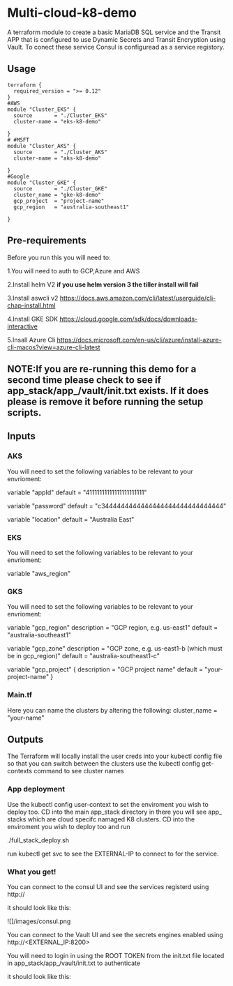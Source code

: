# Multi-cloud-k8-demo
A terraform module to create a basic MariaDB SQL service and the Transit APP that is configured to use Dynamic Secrets and Transit Encryption using Vault. To conect these service Consul is configuread as a service registory.

## Usage

```hcl
terraform {
  required_version = ">= 0.12"
}
#AWS
module "Cluster_EKS" {
  source       = "./Cluster_EKS"
  cluster-name = "eks-k8-demo"

}
# #MSFT
module "Cluster_AKS" {
  source       = "./Cluster_AKS"
  cluster-name = "aks-k8-demo"

}
#Google
module "Cluster_GKE" {
  source       = "./Cluster_GKE"
  cluster_name = "gke-k8-demo"
  gcp_project  = "project-name"
  gcp_region   = "australia-southeast1"

}
```
## Pre-requirements 
Before you run this you will need to:

1.You will need to auth to GCP,Azure and AWS

2.Install helm V2 **if you use helm version 3 the tiller install will fail**

3.Install aswcli v2 https://docs.aws.amazon.com/cli/latest/userguide/cli-chap-install.html 

4.Install GKE SDK https://cloud.google.com/sdk/docs/downloads-interactive 

5.Insall Azure Cli https://docs.microsoft.com/en-us/cli/azure/install-azure-cli-macos?view=azure-cli-latest 

## NOTE:If you are re-running this demo for a second time please check to see if app_stack/app_<cloud>/vault/init.txt exists. If it does please is remove it before running the setup scripts.

## Inputs
### AKS
You will need to set the following variables to be relevant to your envrioment:

variable "appId" 
  default = "41111111111111111111111"

variable "password" 
  default = "c3444444444444444444444444444444"

variable "location" 
  default = "Australia East"

### EKS
You will need to set the following variables to be relevant to your envrioment:

variable "aws_region" 

### GKS
You will need to set the following variables to be relevant to your envrioment:

variable "gcp_region" 
  description = "GCP region, e.g. us-east1"
  default     = "australia-southeast1"

variable "gcp_zone" 
  description = "GCP zone, e.g. us-east1-b (which must be in gcp_region)"
  default     = "australia-southeast1-c"

variable "gcp_project" {
  description = "GCP project name"
  default     = "your-project-name"
}


### Main.tf
Here you can name the clusters by altering the following:
cluster_name = "your-name"

## Outputs
The Terraform will locally install the user creds into your kubectl config file so that you can switch between the clusters use the kubectl config get-contexts command to see cluster names


### App deployment

Use the kubectl config user-context <name> to set the enviroment you wish to deploy too.
CD into the main app_stack directory in there you will see app_<cloud> stacks which are cloud specifc namaged K8 clusters. CD into the enviroment you wish to deploy too and run

./full_stack_deploy.sh

run kubectl get svc to see the EXTERNAL-IP to connect to for the service.


### What you get!

You can connect to the consul UI and see the services registerd using http://<EXTERNAL-IP>

it should look like this:

![]/images/consul.png

You can connect to the Vault UI and see the secrets engines enabled using http://<EXTERNAL_IP:8200>

You will need to login in using the ROOT TOKEN from the init.txt file located in app_stack/app_<cloud>/vault/init.txt to authenticate

it should look like this:






